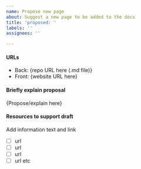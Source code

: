 ```yaml
---
name: Propose new page
about: Suggest a new page to be added to the docs
title: 'proposed: '
labels: ''
assignees: ''

---
```


#### URLs

- Back: {repo URL here (.md file)}
- Front: {website URL here}

#### Briefly explain proposal

{Propose/explain here}

#### Resources to support draft
Add information text and link

- [ ] url
- [ ] url
- [ ] url
- [ ] url
etc
